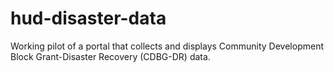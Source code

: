 # hud-disaster-data
Working pilot of a portal that collects and displays Community Development Block Grant-Disaster Recovery (CDBG-DR) data.
